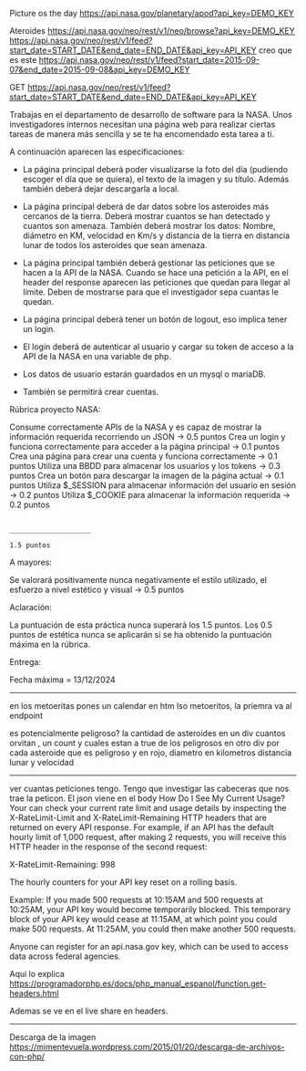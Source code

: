 Picture os the day 
https://api.nasa.gov/planetary/apod?api_key=DEMO_KEY

Ateroides
https://api.nasa.gov/neo/rest/v1/neo/browse?api_key=DEMO_KEY
https://api.nasa.gov/neo/rest/v1/feed?start_date=START_DATE&end_date=END_DATE&api_key=API_KEY
creo que es este 
https://api.nasa.gov/neo/rest/v1/feed?start_date=2015-09-07&end_date=2015-09-08&api_key=DEMO_KEY

GET https://api.nasa.gov/neo/rest/v1/feed?start_date=START_DATE&end_date=END_DATE&api_key=API_KEY


Trabajas en el departamento de desarrollo de software para la NASA.
Unos investigadores internos necesitan una página web para realizar ciertas tareas de manera más sencilla y se te ha encomendado esta tarea a ti.

A continuación aparecen las especificaciones:

- La página principal deberá poder visualizarse la foto del día (pudiendo escoger el día que se quiera), el texto de la imagen y su título. Además también deberá dejar descargarla a local.

- La página principal deberá de dar datos sobre los asteroides más cercanos de la tierra. Deberá mostrar cuantos se han detectado y cuantos son amenaza. También deberá mostrar los datos: Nombre, diámetro en KM, velocidad en Km/s y distancia de la tierra en distancia lunar de todos los asteroides que sean amenaza.

- La página principal también deberá gestionar las peticiones que se hacen a la API de la NASA. Cuando se hace una petición a la API, en el header del response aparecen las peticiones que quedan para llegar al límite. Deben de mostrarse para que el investigador sepa cuantas le quedan.

- La página principal deberá tener un botón de logout, eso implica tener un login.
- El login deberá de autenticar al usuario y cargar su token de acceso a la API de la NASA en una variable de php.
- Los datos de usuario estarán guardados en un mysql o mariaDB.
- También se permitirá crear cuentas.


Rúbrica proyecto NASA:

Consume correctamente APIs de la NASA y es capaz de mostrar la información requerida recorriendo un JSON 	->		0.5 puntos
Crea un login y funciona correctamente para acceder a la página principal 							->		0.1 puntos
Crea una página para crear una cuenta y funciona correctamente									->		0.1 puntos
Utiliza una BBDD para almacenar los usuarios y los tokens										->		0.3 puntos
Crea un botón para descargar la imagen de la página actual										->		0.1 puntos
Utiliza $_SESSION para almacenar información del usuario en sesión								->		0.2 puntos
Utiliza $_COOKIE para almacenar la información requerida										->		0.2 puntos

																				____________________
																						1.5 puntos


A mayores:

Se valorará positivamente nunca negativamente el estilo utilizado, el esfuerzo a nivel estético y visual		->		0.5 puntos


Aclaración:

La puntuación de esta práctica nunca superará los 1.5 puntos. Los 0.5 puntos de estética nunca se aplicarán si se ha obtenido la puntuación máxima en la rúbrica.

Entrega:

Fecha máxima = 13/12/2024


_________
en los metoeritas pones un calendar en htm lso metoeritos, la priemra va al endpoint 

es potencialmente peligroso? 
la cantidad de asteroides
en un div cuantos orvitan , un count y cuales estan a true de los peligrosos
en otro div por cada asteroide que es peligroso y en rojo, diametro en kilometros distancia lunar y velocidad
__________
ver cuantas peticiones tengo. Tengo que investigar las cabeceras que nos trae la peticon. El json viene en el body
How Do I See My Current Usage?
Your can check your current rate limit and usage details by inspecting the X-RateLimit-Limit and X-RateLimit-Remaining HTTP headers that are returned on every API response. For example, if an API has the default hourly limit of 1,000 request, after making 2 requests, you will receive this HTTP header in the response of the second request:

X-RateLimit-Remaining: 998

The hourly counters for your API key reset on a rolling basis.

Example: If you made 500 requests at 10:15AM and 500 requests at 10:25AM, your API key would become temporarily blocked. This temporary block of your API key would cease at 11:15AM, at which point you could make 500 requests. At 11:25AM, you could then make another 500 requests.

Anyone can register for an api.nasa.gov key, which can be used to access data across federal agencies.

Aqui lo explica
https://programadorphp.es/docs/php_manual_espanol/function.get-headers.html

Ademas se ve en el live share en headers.

_______________
Descarga de la imagen
https://mimentevuela.wordpress.com/2015/01/20/descarga-de-archivos-con-php/